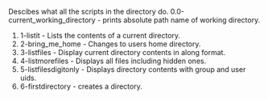 Descibes what all the scripts in the directory do.
0.0-current_working_directory - prints absolute path name of working directory.
1. 1-listit - Lists the contents of a current directory.
2. 2-bring_me_home - Changes to users home directory.
3. 3-listfiles - Display current directory contents in along format.
4. 4-listmorefiles - Displays all files including hidden ones.
5. 5-listfilesdigitonly - Displays directory contents with group and user uids.
6. 6-firstdirectory - creates a directory.
